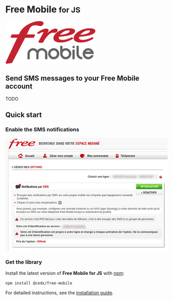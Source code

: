 # Free Mobile <small>for JS</small>
![Free Mobile](img/free_mobile.png)  

## Send SMS messages to your Free Mobile account
TODO

## Quick start

### Enable the SMS notifications
![SMS notifications](img/sms_notifications.jpg)  

### Get the library
Install the latest version of **Free Mobile for JS** with [npm](https://www.npmjs.com):

```shell
npm install @cedx/free-mobile
```

For detailed instructions, see the [installation guide](installation.md).
